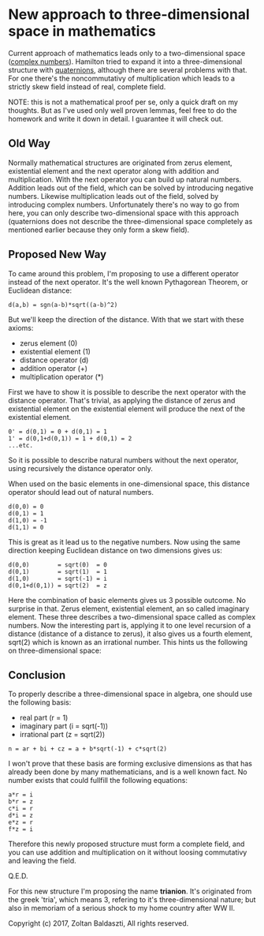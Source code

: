 New approach to three-dimensional space in mathematics
======================================================

Current approach of mathematics leads only to a two-dimensional space ([complex numbers](https://en.wikipedia.org/wiki/Complex_number)).
Hamilton tried to expand it into a three-dimensional structure with [quaternions](https://en.wikipedia.org/wiki/Quaternion),
although there are several problems with that. For one there's the noncommutativy of multiplication which leads to a strictly
skew field instead of real, complete field.

NOTE: this is not a mathematical proof per se, only a quick draft on my thoughts. But as I've used only well proven lemmas,
feel free to do the homework and write it down in detail. I guarantee it will check out.

Old Way
-------

Normally mathematical structures are originated from zerus element, existential element and the next operator along with
addition and multiplication. With the next operator you can build up natural numbers. Addition leads out of the field, which
can be solved by introducing negative numbers. Likewise multiplication leads out of the field, solved by introducing complex
numbers. Unfortunately there's no way to go from here, you can only describe two-dimensional space with this approach
(quaternions does not describe the three-dimensional space completely as mentioned earlier because they only form a skew field).

Proposed New Way
----------------

To came around this problem, I'm proposing to use a different operator instead of the next operator. It's the well known
Pythagorean Theorem, or Euclidean distance:

```
d(a,b) = sgn(a-b)*sqrt((a-b)^2)
```

But we'll keep the direction of the distance. With that we start with these axioms:
* zerus element (0)
* existential element (1)
* distance operator (d)
* addition operator (+)
* multiplication operator (*)

First we have to show it is possible to describe the next operator with the distance operator. That's trivial, as applying
the distance of zerus and existential element on the existential element will produce the next of the existential element.

```
0' = d(0,1) = 0 + d(0,1) = 1
1' = d(0,1+d(0,1)) = 1 + d(0,1) = 2
...etc.
```
So it is possible to describe natural numbers without the next operator, using recursively the distance operator only.

When used on the basic elements in one-dimensional space, this distance operator should lead out of natural numbers.

```
d(0,0) = 0
d(0,1) = 1
d(1,0) = -1
d(1,1) = 0
```

This is great as it lead us to the negative numbers. Now using the same direction keeping Euclidean distance on two
dimensions gives us:

```
d(0,0)        = sqrt(0)  = 0
d(0,1)        = sqrt(1)  = 1
d(1,0)        = sqrt(-1) = i
d(0,1+d(0,1)) = sqrt(2)  = z
```

Here the combination of basic elements gives us 3 possible outcome. No surprise in that. Zerus element, existential
element, an so called imaginary element. These three describes a two-dimensional space called as complex numbers. Now the
interesting part is, applying it to one level recursion of a distance (distance of a distance to zerus), it also
gives us a fourth element, sqrt(2) which is known as an irrational number. This hints us the following on three-dimensional space:

Conclusion
----------

To properly describe a three-dimensional space in algebra, one should use the following basis:

* real part (r = 1)
* imaginary part (i = sqrt(-1))
* irrational part (z = sqrt(2))

```
n = ar + bi + cz = a + b*sqrt(-1) + c*sqrt(2)
```

I won't prove that these basis are forming exclusive dimensions as that has already been done by many mathematicians, and is a
well known fact. No number exists that could fullfill the following equations:

```
a*r = i
b*r = z
c*i = r
d*i = z
e*z = r
f*z = i
```
Therefore this newly proposed structure must form a complete field, and you can use addition and multiplication on it without
loosing commutativy and leaving the field.

Q.E.D.

For this new structure I'm proposing the name __trianion__. It's originated from the greek 'tria', which means 3, refering to
it's three-dimensional nature; but also in memoriam of a serious shock to my home country after WW II.

Copyright (c) 2017, Zoltan Baldaszti, All rights reserved.
